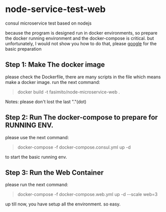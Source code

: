 # node-service-test-web

consul microservice test based on nodejs

because the program is designed  run in docker environments, so prepare the docker running 
environment and the  docker-compose is critical.
but unfortunately, I would not show you how to do that, please <a href="www.google.com">google</a> for the basic preparation
## Step 1: Make The docker image
please check the Dockerfile, there are many scripts in the file which means make a docker image. run the next command:
>docker build -t fasimito/node-microservice-web .

Notes: please don't lost the last "."(dot)

## Step 2: Run The docker-compose to prepare for RUNNING ENV.

please use the next command:

>docker-compose -f docker-compose.consul.yml up -d

to start the basic running env.

## Step 3: Run the Web Container

please run the next command:

>docker-compose -f docker-compose.web.yml up -d --scale web=3

up till now, you have setup all the environment. so easy.